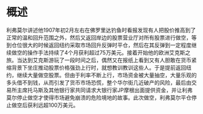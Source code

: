 # 概述
利弗莫尔讲述他1907年初2月左右在佛罗里达钓鱼时看报发现有人把股价推高到了正常的温和回升范围之外，然后又返回岸边的股票营业厅对所有股票进行做空，等到仓位很大的时候返回纽约采取市场回升反弹时平仓，然后在其反弹到一定程度继续做空的操作手法持续了4个月获利超过75万美元。接着开始他的欧洲艾克斯之旅。当达到艾克斯游玩了一段时间之后，偶然又在报纸上看到又有人胆敢在货币紧缩背景下坐庄推动股票价格强劲上行时，就想教训教训这些人。于是提前返回纽约，继续大量做空股票。但由于利率不断上行，市场资金被大量抽空，大量乐观的多头借不到钱，从而引发了货币市场恐慌，整个华尔街几近破产的风险，最后由交易所主席托马斯及其他银行家共同请求大银行家JP摩根出面提供资金，并让利弗莫尔停止做空才使得市场避免崩溃的危险境地的故事。此次做空，利弗莫尔平仓停止做空后获利远超100万美元。
